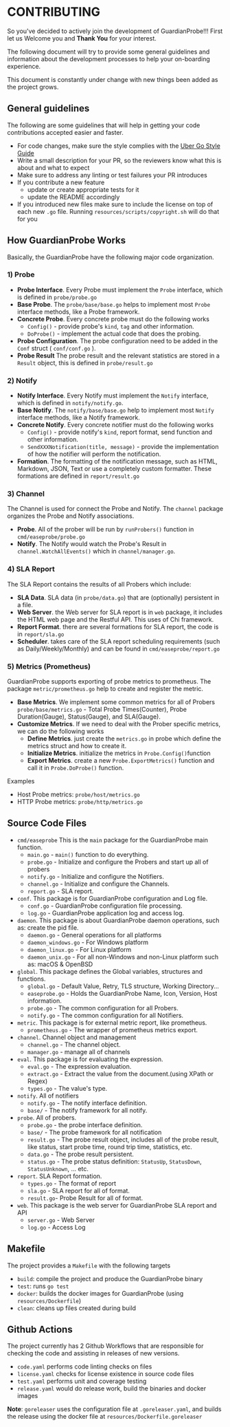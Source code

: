 # CONTRIBUTING
So you've decided to actively join the development of GuardianProbe!!! First let us Welcome you and **Thank You** for your interest.

The following document will try to provide some general guidelines and information about the development processes to help your on-boarding experience.

This document is constantly under change with new things been added as the project grows.

## General guidelines
The following are some guidelines that will help in getting your code contributions accepted easier and faster.

* For code changes, make sure the style complies with the [Uber Go Style Guide](https://github.com/uber-go/guide/blob/master/style.md)
* Write a small description for your PR, so the reviewers know what this is about and what to expect
* Make sure to address any linting or test failures your PR introduces
* If you contribute a new feature
    * update or create appropriate tests for it
    * update the README accordingly
* If you introduced new files make sure to include the license on top of each new `.go` file. Running `resources/scripts/copyright.sh` will do that for you

## How GuardianProbe Works
Basically, the GuardianProbe have the following major code organization.

### 1) Probe

- **Probe Interface**. Every Probe must implement the `Probe` interface, which is defined in `probe/probe.go`
- **Base Probe**. The `probe/base/base.go` helps to implement most `Probe` interface methods, like a Probe framework.
- **Concrete Probe**. Every concrete probe must do the following works
    - `Config()` - provide probe's `kind`, `tag` and other information.
    - `DoProbe()` - implement the actual code that does the probing.
- **Probe Configuration**. The probe configuration need to be added in the `Conf` struct ( `conf/conf.go` ).
- **Probe Result** The probe result and the relevant statistics are stored in a `Result` object, this is defined in `probe/result.go`

### 2) Notify

- **Notify Interface**. Every Notify must implement the `Notify` interface, which is defined in `notify/notify.go`.
- **Base Notify**. The `notify/base/base.go` help to implement most `Notify` interface methods, like a Notify framework.
- **Concrete Notify**. Every concrete notifier must do the following works
    - `Config()` - provide notify's `kind`, report format, send function and other information.
    - `SendXXXNotification(title, message)` - provide the implementation of how the notifier will perform the notification.
-  **Formation**. The formatting of the notification message, such as HTML, Markdown, JSON, Text or use a completely custom formatter. These formations are defined in `report/result.go`


### 3) Channel

The Channel is used for connect the Probe and Notify. The `channel` package organizes the Probe and Notify associations.

- **Probe**. All of the prober will be run by `runProbers()` function in `cmd/easeprobe/probe.go`
- **Notify**. The Notify would watch the Probe's Result in `channel.WatchAllEvents()` which in `channel/manager.go`.


### 4) SLA Report

The SLA Report contains the results of all Probers which include:

- **SLA Data**. SLA data (in `probe/data.go`) that are (optionally) persistent in a file.
- **Web Server**. the Web server for SLA report is in `web` package, it includes the HTML web page and the Restful API. This uses of Chi framework.
- **Report Format**. there are several formations for SLA report, the code is in `report/sla.go`
- **Scheduler**. takes care of the SLA report scheduling requirements (such as Daily/Weekly/Monthly) and can be found in `cmd/easeprobe/report.go`

### 5) Metrics (Prometheus)

GuardianProbe supports exporting of probe metrics to prometheus. The package `metric/prometheus.go` help to create and register the metric.


- **Base Metrics**. We implement some common metrics for all of Probers `probe/base/metrics.go` - Total Probe Times(Counter), Probe Duration(Gauge), Status(Gauge), and SLA(Gauge).
- **Customize Metrics**. If we need to deal with the Prober specific metrics, we can do the following works
    - **Define Metrics**. just create the `metrics.go` in probe which define the metrics struct and how to create it.
    - **Initialize Metrics**. initialize the metrics in `Probe.Config()`function
    - **Export Metrics**. create a new `Probe.ExportMetrics()` function and call it in `Probe.DoProbe()` function.

Examples
- Host Probe metrics: `probe/host/metrics.go`
- HTTP Probe metrics: `probe/http/metrics.go`


## Source Code Files
* `cmd/easeprobe` This is the `main` package for the GuardianProbe main function.
    * `main.go` - `main()` function to do everything.
    * `probe.go` - Initialize and configure the Probers and start up all of probers
    * `notify.go` - Initialize and configure the Notifiers.
    * `channel.go` - Initialize and configure the Channels.
    * `report.go` - SLA report.
* `conf`. This package is for GuardianProbe configuration and Log file.
    * `conf.go` - GuardianProbe configuration file processing.
    * `log.go` - GuardianProbe application log and access log.
* `daemon`. This package is about GuardianProbe daemon operations, such as: create the pid file.
    * `daemon.go` -  General operations for all platforms
    * `daemon_windows.go` - For Windows platform
    * `daemon_linux.go` - For Linux platform
    * `daemon_unix.go` - For all non-Windows and non-Linux platform such as: macOS & OpenBSD
* `global`. This package defines the Global variables, structures and functions.
    * `global.go` - Default Value, Retry, TLS structure, Working Directory...
    * `easeprobe.go` - Holds the GuardianProbe Name, Icon, Version, Host information.
    * `probe.go` - The common configuration for all Probers.
    * `notify.go` - The common configuration for all Notifiers.
* `metric`. This package is for external metric report, like prometheus.
    * `prometheus.go` - The wrapper of prometheus metrics export.
* `channel`. Channel object and management
    * `channel.go` - The channel object.
    * `manager.go` - manage all of channels
* `eval`. This package is for evaluating the expression.
    * `eval.go` - The expression evaluation.
    * `extract.go` - Extract the value from the document.(using XPath or Regex)
    * `types.go` - The value's type.
* `notify`. All of notifiers
    * `notify.go` - The notify interface definition.
    * `base/` - The notify framework for all notify.
* `probe`. All of probers.
    * `probe.go` - the probe interface definition.
    * `base/` - The probe framework for all notification
    * `result.go` - The probe result object, includes all of the probe result, like status, start probe time, round trip time, statistics, etc.
    * `data.go` - The probe result persistent.
    * `status.go` - The probe status definition: `StatusUp`, `StatusDown`, `StatusUnknown`, ... etc.
* `report`. SLA Report formation.
    * `types.go` - The format of report
    * `sla.go` - SLA report for all of format.
    * `result.go`- Probe Result for all of format.
* `web`. This package is the web server for GuardianProbe SLA report and API
    * `server.go` - Web Server
    * `log.go` - Access Log
​
## Makefile
The project provides a `Makefile` with the following targets
* `build`: compile the project and produce the GuardianProbe binary
* `test`: runs `go test`
* `docker`: builds the docker images for GuardianProbe (using `resources/Dockerfile`)
* `clean`: cleans up files created during build
​
​
## Github Actions
The project currently has 2 Github Workflows that are responsible for checking the code and assisting in releases of new versions.

- `code.yaml` performs code linting checks on files
- `license.yaml` checks for license existence in source code files
- `test.yaml` performs unit and coverage testing
- `release.yaml` would do release work, build the binaries and docker images

**Note**: `goreleaser` uses the configuration file at `.goreleaser.yaml`, and builds the release using the docker file at `resources/Dockerfile.goreleaser`
